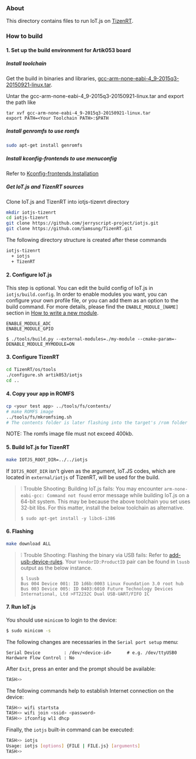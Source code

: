 ### About

This directory contains files to run IoT.js on [TizenRT](https://github.com/Samsung/TizenRT).


### How to build

#### 1. Set up the build environment for Artik053 board

##### Install toolchain

Get the build in binaries and libraries, [gcc-arm-none-eabi-4_9-2015q3-20150921-linux.tar](https://launchpad.net/gcc-arm-embedded/4.9/4.9-2015-q3-update).

Untar the gcc-arm-none-eabi-4_9-2015q3-20150921-linux.tar and export the path like

```
tar xvf gcc-arm-none-eabi-4_9-2015q3-20150921-linux.tar
export PATH=<Your Toolchain PATH>:$PATH
  ```

##### Install genromfs to use romfs

```bash
sudo apt-get install genromfs
```

##### Install kconfig-frontends to use menuconfig

Refer to [Kconfig-frontends Installation](https://github.com/Samsung/TizenRT#appendix)

##### Get IoT.js and TizenRT sources

Clone IoT.js and TizenRT into iotjs-tizenrt directory

```bash
mkdir iotjs-tizenrt
cd iotjs-tizenrt
git clone https://github.com/jerryscript-project/iotjs.git
git clone https://github.com/Samsung/TizenRT.git
```

The following directory structure is created after these commands
```bash
iotjs-tizenrt
  + iotjs
  + TizenRT
```

#### 2. Configure IoT.js

This step is optional. You can edit the build config of IoT.js in `iotjs/build.config`. In order to enable modules you want, you can configure your own profile file, or you can add them as an option to the build command. For more details, please find the `ENABLE_MODULE_[NAME]` section in [How to write a new module](../devs/Writing-New-Module.md#enable_module_name).

```
ENABLE_MODULE_ADC
ENABLE_MODULE_GPIO
```

```
$ ./tools/build.py --external-modules=./my-module --cmake-param=-DENABLE_MODULE_MYMODULE=ON
```

#### 3. Configure TizenRT

```bash
cd TizenRT/os/tools
./configure.sh artik053/iotjs
cd ..
```

#### 4. Copy your app in ROMFS

```bash
cp <your test app> ../tools/fs/contents/
# make ROMFS image
../tools/fs/mkromfsimg.sh
# The contents folder is later flashing into the target's /rom folder
```

NOTE: The romfs image file must not exceed 400kb.

#### 5. Build IoT.js for TizenRT

```bash
make IOTJS_ROOT_DIR=../../iotjs
```

If `IOTJS_ROOT_DIR` isn't given as the argument, IoT.JS codes, which are located in `external/iotjs` of TizenRT, will be used for the build.

> :grey_exclamation: Trouble Shooting: Building IoT.js fails: You may encounter `arm-none-eabi-gcc: Command not found` error message while building IoT.js on a 64-bit system. This may be because the above toolchain you set uses 32-bit libs. For this matter, install the below toolchain as alternative.
> ```
> $ sudo apt-get install -y libc6-i386
> ```

#### 6. Flashing

```bash
make download ALL
```
> :grey_exclamation: Trouble Shooting: Flashing the binary via USB fails: Refer to [add-usb-device-rules](https://github.com/Samsung/TizenRT/blob/master/build/configs/artik053/README.md#add-usb-device-rules). Your `VendorID:ProductID` pair can be found in `lsusb` output as the below instance.
>
>```
>$ lsusb
>Bus 004 Device 001: ID 1d6b:0003 Linux Foundation 3.0 root hub
>Bus 003 Device 005: ID 0403:6010 Future Technology Devices International, Ltd >FT2232C Dual USB-UART/FIFO IC
>```


#### 7. Run IoT.js

You should use `minicom` to login to the device:

```bash
$ sudo minicom -s
```
The following changes are necessaries in the `Serial port setup` menu:

```
Serial Device         : /dev/<device-id>      # e.g. /dev/ttyUSB0
Hardware Flow Control : No
```
After `Exit`, press an enter and the prompt should be available:

```bash
TASH>>
```
The following commands help to establish Internet connection on the device:

```bash
TASH>> wifi startsta
TASH>> wifi join <ssid> <password>
TASH>> ifconfig wl1 dhcp
```
Finally, the `iotjs` built-in command can be executed:

```bash
TASH>> iotjs
Usage: iotjs [options] {FILE | FILE.js} [arguments]
TASH>>
```
